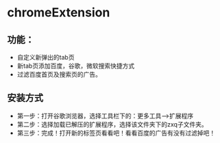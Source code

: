 # chromeExtension
## 功能：
* 自定义新弹出的tab页
* 新tab页添加百度，谷歌，微软搜索快捷方式
* 过滤百度首页及搜索页的广告。
## 安装方式
* 第一步：打开谷歌浏览器，选择工具栏下的：更多工具——>扩展程序
* 第二步：选择加载已解压的扩展程序，选择该文件夹下的zxq子文件夹。
* 第三步：完成！打开新的标签页看看吧！看看百度的广告有没有过滤掉吧！



